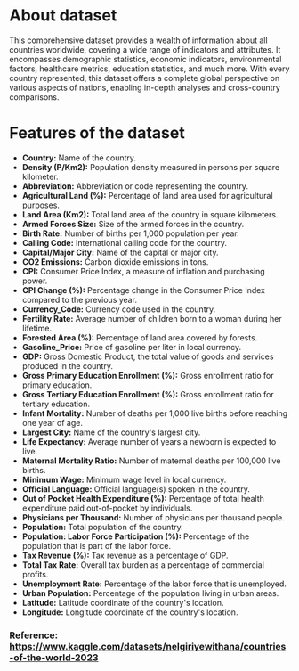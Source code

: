 # About dataset
This comprehensive dataset provides a wealth of information about all countries worldwide, covering a wide range of indicators and attributes. It encompasses demographic statistics, economic indicators, environmental factors, healthcare metrics, education statistics, and much more. With every country represented, this dataset offers a complete global perspective on various aspects of nations, enabling in-depth analyses and cross-country comparisons.
# Features of the dataset
- **Country:** Name of the country.
- **Density (P/Km2):** Population density measured in persons per square kilometer.<br>
- **Abbreviation:** Abbreviation or code representing the country.<br>
- **Agricultural Land (%):** Percentage of land area used for agricultural purposes.<br>
- **Land Area (Km2):** Total land area of the country in square kilometers.<br>
- **Armed Forces Size:** Size of the armed forces in the country.<br>
- **Birth Rate:** Number of births per 1,000 population per year.<br>
- **Calling Code:** International calling code for the country.<br>
- **Capital/Major City:** Name of the capital or major city.<br>
- **CO2 Emissions:** Carbon dioxide emissions in tons.<br>
- **CPI:** Consumer Price Index, a measure of inflation and purchasing power.<br>
- **CPI Change (%):** Percentage change in the Consumer Price Index compared to the previous year.<br>
- **Currency_Code:** Currency code used in the country.<br>
- **Fertility Rate:** Average number of children born to a woman during her lifetime.<br>
- **Forested Area (%):** Percentage of land area covered by forests.<br>
- **Gasoline_Price:** Price of gasoline per liter in local currency.<br>
- **GDP:** Gross Domestic Product, the total value of goods and services produced in the country.<br>
- **Gross Primary Education Enrollment (%):** Gross enrollment ratio for primary education.<br>
- **Gross Tertiary Education Enrollment (%):** Gross enrollment ratio for tertiary education.<br>
- **Infant Mortality:** Number of deaths per 1,000 live births before reaching one year of age.<br>
- **Largest City:** Name of the country's largest city.<br>
- **Life Expectancy:** Average number of years a newborn is expected to live.<br>
- **Maternal Mortality Ratio:** Number of maternal deaths per 100,000 live births.<br>
- **Minimum Wage:** Minimum wage level in local currency.<br>
- **Official Language:** Official language(s) spoken in the country.<br>
- **Out of Pocket Health Expenditure (%):** Percentage of total health expenditure paid out-of-pocket by individuals.<br>
- **Physicians per Thousand:** Number of physicians per thousand people.<br>
- **Population:** Total population of the country.<br>
- **Population: Labor Force Participation (%):** Percentage of the population that is part of the labor force.<br>
- **Tax Revenue (%):** Tax revenue as a percentage of GDP.<br>
- **Total Tax Rate:** Overall tax burden as a percentage of commercial profits.<br>
- **Unemployment Rate:** Percentage of the labor force that is unemployed.<br>
- **Urban Population:** Percentage of the population living in urban areas.<br>
- **Latitude:** Latitude coordinate of the country's location.<br>
- **Longitude:** Longitude coordinate of the country's location.<br>
### Reference: https://www.kaggle.com/datasets/nelgiriyewithana/countries-of-the-world-2023
